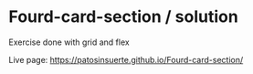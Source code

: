 # Fourd-card-section / solution
 Exercise done with grid and flex


Live page: https://patosinsuerte.github.io/Fourd-card-section/